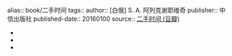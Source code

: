 alias:: book/二手时间
tags:: 
author:: [白俄] S. A. 阿列克谢耶维奇
publisher:: 中信出版社
published-date:: 20160100
source:: [二手时间 (豆瓣)](https://book.douban.com/subject/26704403/)

-
-
-